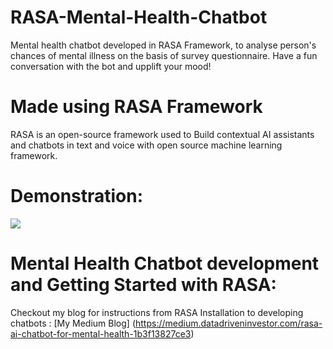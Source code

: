 # RASA-Mental-Health-Chatbot

Mental health chatbot developed in RASA Framework, to analyse person's chances of mental illness on the basis of survey questionnaire. Have a fun conversation with the bot and upplift your mood!

# Made using RASA Framework

RASA is an open-source framework used to Build contextual AI assistants and chatbots in text and voice with open source machine learning framework.

# Demonstration:

<img src= "https://github.com/stutisehgal/RASA-Mental-Health-Chatbot/blob/master/rasa%20op.PNG">

# Mental Health Chatbot development and Getting Started with RASA:
Checkout my blog for instructions from RASA Installation to developing chatbots : [My Medium Blog] (https://medium.datadriveninvestor.com/rasa-ai-chatbot-for-mental-health-1b3f13827ce3)
